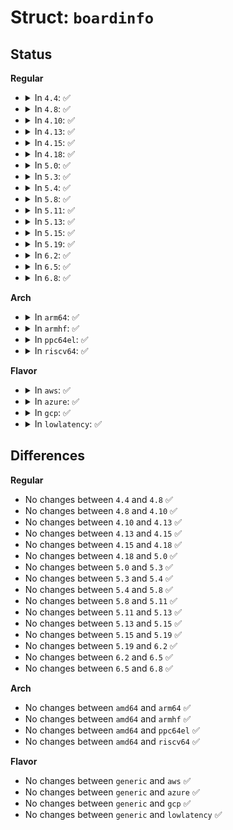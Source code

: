 # Struct: <code>boardinfo</code>

## Status
<b>Regular</b>
<ul>
<li>
<details>
<summary>In <code>4.4</code>: ✅</summary>

```c
struct boardinfo {
    struct list_head list;
    struct spi_board_info board_info;
};
```
</details>
</li>
<li>
<details>
<summary>In <code>4.8</code>: ✅</summary>

```c
struct boardinfo {
    struct list_head list;
    struct spi_board_info board_info;
};
```
</details>
</li>
<li>
<details>
<summary>In <code>4.10</code>: ✅</summary>

```c
struct boardinfo {
    struct list_head list;
    struct spi_board_info board_info;
};
```
</details>
</li>
<li>
<details>
<summary>In <code>4.13</code>: ✅</summary>

```c
struct boardinfo {
    struct list_head list;
    struct spi_board_info board_info;
};
```
</details>
</li>
<li>
<details>
<summary>In <code>4.15</code>: ✅</summary>

```c
struct boardinfo {
    struct list_head list;
    struct spi_board_info board_info;
};
```
</details>
</li>
<li>
<details>
<summary>In <code>4.18</code>: ✅</summary>

```c
struct boardinfo {
    struct list_head list;
    struct spi_board_info board_info;
};
```
</details>
</li>
<li>
<details>
<summary>In <code>5.0</code>: ✅</summary>

```c
struct boardinfo {
    struct list_head list;
    struct spi_board_info board_info;
};
```
</details>
</li>
<li>
<details>
<summary>In <code>5.3</code>: ✅</summary>

```c
struct boardinfo {
    struct list_head list;
    struct spi_board_info board_info;
};
```
</details>
</li>
<li>
<details>
<summary>In <code>5.4</code>: ✅</summary>

```c
struct boardinfo {
    struct list_head list;
    struct spi_board_info board_info;
};
```
</details>
</li>
<li>
<details>
<summary>In <code>5.8</code>: ✅</summary>

```c
struct boardinfo {
    struct list_head list;
    struct spi_board_info board_info;
};
```
</details>
</li>
<li>
<details>
<summary>In <code>5.11</code>: ✅</summary>

```c
struct boardinfo {
    struct list_head list;
    struct spi_board_info board_info;
};
```
</details>
</li>
<li>
<details>
<summary>In <code>5.13</code>: ✅</summary>

```c
struct boardinfo {
    struct list_head list;
    struct spi_board_info board_info;
};
```
</details>
</li>
<li>
<details>
<summary>In <code>5.15</code>: ✅</summary>

```c
struct boardinfo {
    struct list_head list;
    struct spi_board_info board_info;
};
```
</details>
</li>
<li>
<details>
<summary>In <code>5.19</code>: ✅</summary>

```c
struct boardinfo {
    struct list_head list;
    struct spi_board_info board_info;
};
```
</details>
</li>
<li>
<details>
<summary>In <code>6.2</code>: ✅</summary>

```c
struct boardinfo {
    struct list_head list;
    struct spi_board_info board_info;
};
```
</details>
</li>
<li>
<details>
<summary>In <code>6.5</code>: ✅</summary>

```c
struct boardinfo {
    struct list_head list;
    struct spi_board_info board_info;
};
```
</details>
</li>
<li>
<details>
<summary>In <code>6.8</code>: ✅</summary>

```c
struct boardinfo {
    struct list_head list;
    struct spi_board_info board_info;
};
```
</details>
</li>
</ul>
<b>Arch</b>
<ul>
<li>
<details>
<summary>In <code>arm64</code>: ✅</summary>

```c
struct boardinfo {
    struct list_head list;
    struct spi_board_info board_info;
};
```
</details>
</li>
<li>
<details>
<summary>In <code>armhf</code>: ✅</summary>

```c
struct boardinfo {
    struct list_head list;
    struct spi_board_info board_info;
};
```
</details>
</li>
<li>
<details>
<summary>In <code>ppc64el</code>: ✅</summary>

```c
struct boardinfo {
    struct list_head list;
    struct spi_board_info board_info;
};
```
</details>
</li>
<li>
<details>
<summary>In <code>riscv64</code>: ✅</summary>

```c
struct boardinfo {
    struct list_head list;
    struct spi_board_info board_info;
};
```
</details>
</li>
</ul>
<b>Flavor</b>
<ul>
<li>
<details>
<summary>In <code>aws</code>: ✅</summary>

```c
struct boardinfo {
    struct list_head list;
    struct spi_board_info board_info;
};
```
</details>
</li>
<li>
<details>
<summary>In <code>azure</code>: ✅</summary>

```c
struct boardinfo {
    struct list_head list;
    struct spi_board_info board_info;
};
```
</details>
</li>
<li>
<details>
<summary>In <code>gcp</code>: ✅</summary>

```c
struct boardinfo {
    struct list_head list;
    struct spi_board_info board_info;
};
```
</details>
</li>
<li>
<details>
<summary>In <code>lowlatency</code>: ✅</summary>

```c
struct boardinfo {
    struct list_head list;
    struct spi_board_info board_info;
};
```
</details>
</li>
</ul>

## Differences
<b>Regular</b>
<ul>
<li>
No changes between <code>4.4</code> and <code>4.8</code> ✅
</li>
<li>
No changes between <code>4.8</code> and <code>4.10</code> ✅
</li>
<li>
No changes between <code>4.10</code> and <code>4.13</code> ✅
</li>
<li>
No changes between <code>4.13</code> and <code>4.15</code> ✅
</li>
<li>
No changes between <code>4.15</code> and <code>4.18</code> ✅
</li>
<li>
No changes between <code>4.18</code> and <code>5.0</code> ✅
</li>
<li>
No changes between <code>5.0</code> and <code>5.3</code> ✅
</li>
<li>
No changes between <code>5.3</code> and <code>5.4</code> ✅
</li>
<li>
No changes between <code>5.4</code> and <code>5.8</code> ✅
</li>
<li>
No changes between <code>5.8</code> and <code>5.11</code> ✅
</li>
<li>
No changes between <code>5.11</code> and <code>5.13</code> ✅
</li>
<li>
No changes between <code>5.13</code> and <code>5.15</code> ✅
</li>
<li>
No changes between <code>5.15</code> and <code>5.19</code> ✅
</li>
<li>
No changes between <code>5.19</code> and <code>6.2</code> ✅
</li>
<li>
No changes between <code>6.2</code> and <code>6.5</code> ✅
</li>
<li>
No changes between <code>6.5</code> and <code>6.8</code> ✅
</li>
</ul>
<b>Arch</b>
<ul>
<li>
No changes between <code>amd64</code> and <code>arm64</code> ✅
</li>
<li>
No changes between <code>amd64</code> and <code>armhf</code> ✅
</li>
<li>
No changes between <code>amd64</code> and <code>ppc64el</code> ✅
</li>
<li>
No changes between <code>amd64</code> and <code>riscv64</code> ✅
</li>
</ul>
<b>Flavor</b>
<ul>
<li>
No changes between <code>generic</code> and <code>aws</code> ✅
</li>
<li>
No changes between <code>generic</code> and <code>azure</code> ✅
</li>
<li>
No changes between <code>generic</code> and <code>gcp</code> ✅
</li>
<li>
No changes between <code>generic</code> and <code>lowlatency</code> ✅
</li>
</ul>
